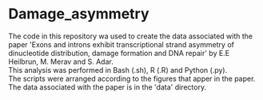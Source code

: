 # Damage_asymmetry

The code in this repository wa used to create the data associated with the paper 'Exons and introns exhibit transcriptional strand asymmetry of dinucleotide distribution,
damage formation and DNA repair' by E.E Heilbrun, M. Merav and S. Adar.    
This analysis was performed in Bash (.sh), R (.R) and Python (.py).    
The scripts were arranged according to the figures that apper in the paper.    
The data associated with the paper is in the 'data' directory.
